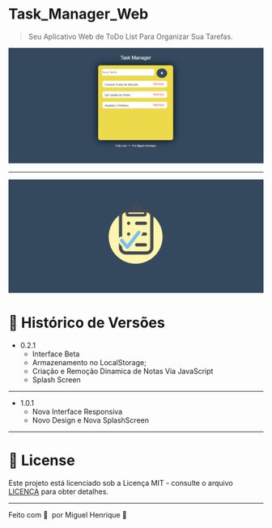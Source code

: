 

# Task_Manager_Web
> Seu Aplicativo Web de ToDo List Para Organizar Sua Tarefas.



![interface](Assets/Mockup/interface.png)
***
![SplashScreen](Assets/Mockup/SplashScreenMockup.png)


# :paperclip: Histórico de Versões

* 0.2.1
    * Interface Beta
    * Armazenamento no LocalStorage;
    * Criação e Remoção Dinamica de Notas Via JavaScript
    * Splash Screen

***

* 1.0.1 
    * Nova Interface Responsiva
    * Novo Design e Nova SplashScreen

***
# 📝 License

Este projeto está licenciado sob a Licença MIT - consulte o arquivo [LICENÇA](LICENSE) para obter detalhes.

***

Feito com 💜 &nbsp;por Miguel Henrique 👋
